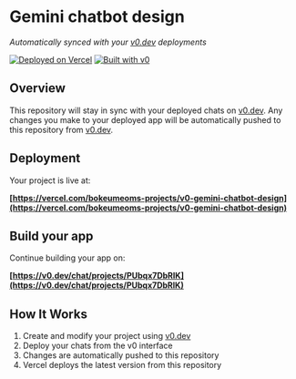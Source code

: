 # Gemini chatbot design

*Automatically synced with your [v0.dev](https://v0.dev) deployments*

[![Deployed on Vercel](https://img.shields.io/badge/Deployed%20on-Vercel-black?style=for-the-badge&logo=vercel)](https://vercel.com/bokeumeoms-projects/v0-gemini-chatbot-design)
[![Built with v0](https://img.shields.io/badge/Built%20with-v0.dev-black?style=for-the-badge)](https://v0.dev/chat/projects/PUbqx7DbRlK)

## Overview

This repository will stay in sync with your deployed chats on [v0.dev](https://v0.dev).
Any changes you make to your deployed app will be automatically pushed to this repository from [v0.dev](https://v0.dev).

## Deployment

Your project is live at:

**[https://vercel.com/bokeumeoms-projects/v0-gemini-chatbot-design](https://vercel.com/bokeumeoms-projects/v0-gemini-chatbot-design)**

## Build your app

Continue building your app on:

**[https://v0.dev/chat/projects/PUbqx7DbRlK](https://v0.dev/chat/projects/PUbqx7DbRlK)**

## How It Works

1. Create and modify your project using [v0.dev](https://v0.dev)
2. Deploy your chats from the v0 interface
3. Changes are automatically pushed to this repository
4. Vercel deploys the latest version from this repository